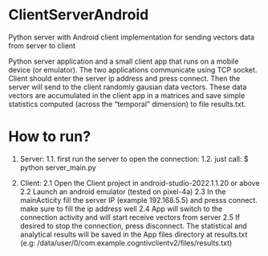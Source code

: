 # ClientServerAndroid
Python server with Android client implementation for sending vectors data from server to client

Python server application and a small client app that runs on a mobile device (or emulator). The two
applications communicate using TCP socket. Client should enter the server ip address and press connect. Then the server will send to the client randomly gausian data vectors. These data vectors are accumulated in the client app in a matrices and save simple statistics
computed (across the “temporal” dimension) to file results.txt. 

# How to run?
1. Server:
1.1. first run the server to open the connection:
1.2. just call: $ python server_main.py

2. Client:
2.1 Open the Client project in android-studio-2022.1.1.20 or above
2.2 Launch an android emulator (tested on pixel-4a)
2.3 In the mainActicity fill the server IP (example 192.168.5.5) and presss connect. make sure to fill the ip address well
2.4 App will switch to the connection activity and will start receive vectors from server
2.5 If desired to stop the connection, press disconnect. The statistical and analytical results will be saved in the App files directory at results.txt (e.g: /data/user/0/com.example.cogntivclientv2/files/results.txt)
